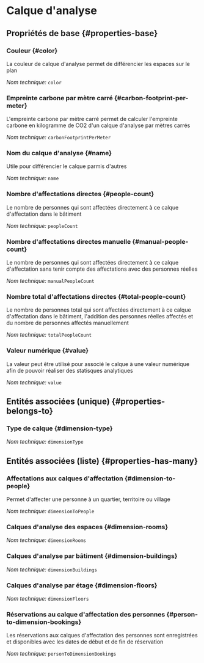 # Calque d'analyse
<!--- THIS FILE IS GENERATED PLEASE DO NOT EDIT IT DIRECTLY --->



<OH code="dimension"/>


## Propriétés de base {#properties-base}

### Couleur {#color}

La couleur de calque d'analyse permet de différencier les espaces sur le plan

*Nom technique:* ```color```
<PH code="dimension:color"/>

### Empreinte carbone par mètre carré {#carbon-footprint-per-meter}

L'empreinte carbone par mètre carré permet de calculer l'empreinte carbone en kilogramme de CO2 d'un calque d'analyse par mètres carrés

*Nom technique:* ```carbonFootprintPerMeter```
<PH code="dimension:carbonFootprintPerMeter"/>

### Nom du calque d'analyse {#name}

Utile pour différencier le calque parmis d'autres

*Nom technique:* ```name```
<PH code="dimension:name"/>

### Nombre d'affectations directes {#people-count}

Le nombre de personnes qui sont affectées directement à ce calque d'affectation dans le bâtiment

*Nom technique:* ```peopleCount```
<PH code="dimension:peopleCount"/>

### Nombre d'affectations directes manuelle {#manual-people-count}

Le nombre de personnes qui sont affectées directement à ce calque d'affectation sans tenir compte des affectations avec des personnes réelles

*Nom technique:* ```manualPeopleCount```
<PH code="dimension:manualPeopleCount"/>

### Nombre total d'affectations directes {#total-people-count}

Le nombre de personnes total qui sont affectées directement à ce calque d'affectation dans le bâtiment, l'addition des personnes réelles affectés et du nombre de personnes affectés manuellement

*Nom technique:* ```totalPeopleCount```
<PH code="dimension:totalPeopleCount"/>

### Valeur numérique {#value}

La valeur peut être utilisé pour associé le calque à une valeur numérique afin de pouvoir réaliser des statisques analytiques

*Nom technique:* ```value```
<PH code="dimension:value"/>


## Entités associées (unique) {#properties-belongs-to}

### Type de calque {#dimension-type}



*Nom technique:* ```dimensionType```
<PH code="dimension:dimensionType"/>


## Entités associées (liste) {#properties-has-many}

### Affectations aux calques d'affectation {#dimension-to-people}

Permet d'affecter une personne à un quartier, territoire ou village

*Nom technique:* ```dimensionToPeople```
<PH code="dimension:dimensionToPeople"/>

### Calques d'analyse des espaces {#dimension-rooms}



*Nom technique:* ```dimensionRooms```
<PH code="dimension:dimensionRooms"/>

### Calques d'analyse par bâtiment {#dimension-buildings}



*Nom technique:* ```dimensionBuildings```
<PH code="dimension:dimensionBuildings"/>

### Calques d'analyse par étage {#dimension-floors}



*Nom technique:* ```dimensionFloors```
<PH code="dimension:dimensionFloors"/>

### Réservations au calque d'affectation des personnes {#person-to-dimension-bookings}

Les réservations aux calques d'affectation des personnes sont enregistrées et disponibles avec les dates de début et de fin de réservation

*Nom technique:* ```personToDimensionBookings```
<PH code="dimension:personToDimensionBookings"/>




